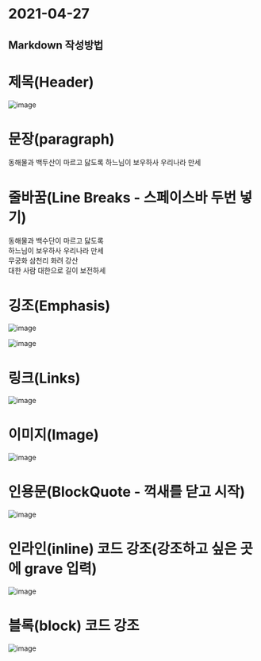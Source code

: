# 2021-04-27 
## Markdown 작성방법


# 제목(Header)

![image](https://user-images.githubusercontent.com/61581807/116193015-a7969380-a769-11eb-9c75-58880965eeee.png)


# 문장(paragraph)

동해물과 백두산이 마르고 닳도록 하느님이 보우하사 우리나라 만세

# 줄바꿈(Line Breaks - 스페이스바 두번 넣기)

동해물과 백수단이 마르고 닳도록  
하느님이 보우하사 우리나라 만세  
무궁화 삼천리 화려 강산  
대한 사람 대한으로 길이 보전하세

# 깅조(Emphasis)

![image](https://user-images.githubusercontent.com/61581807/116193272-0f4cde80-a76a-11eb-992a-17846e27dba4.png)

![image](https://user-images.githubusercontent.com/61581807/116193129-d57bd800-a769-11eb-898e-a8c138c1e27c.png)


# 링크(Links)

![image](https://user-images.githubusercontent.com/61581807/116193372-33a8bb00-a76a-11eb-82a5-8cfc21154f7a.png)


# 이미지(Image)

![image](https://user-images.githubusercontent.com/61581807/116191963-268acc80-a768-11eb-82ca-e5b2230d83fd.png)


# 인용문(BlockQuote - 꺽새를 닫고 시작)

![image](https://user-images.githubusercontent.com/61581807/116193481-694da400-a76a-11eb-8a02-91fd9a85afaf.png)


# 인라인(inline) 코드 강조(강조하고 싶은 곳에 grave 입력)

![image](https://user-images.githubusercontent.com/61581807/116192066-48844f00-a768-11eb-8895-9179795dfc34.png)


# 블록(block) 코드 강조

![image](https://user-images.githubusercontent.com/61581807/116193589-8edaad80-a76a-11eb-8ca0-0e4230849e1c.png)



